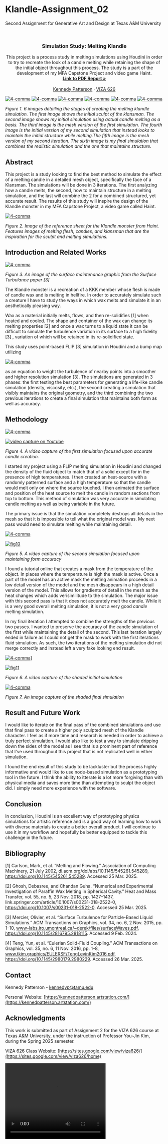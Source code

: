 # Klandle-Assignment_02
Second Assignment for Generative Art and Design at Texas A&amp;M University

<!-- Improved compatibility of back to top link: See: https://github.com/othneildrew/Best-README-Template/pull/73 -->
<a id="readme-top"></a>

<!-- PROJECT SHIELDS -->
<!--
*** I'm using markdown "reference style" links for readability.
*** Reference links are enclosed in brackets [ ] instead of parentheses ( ).
*** See the bottom of this document for the declaration of the reference variables
*** for contributors-url, forks-url, etc. This is an optional, concise syntax you may use.
*** https://www.markdownguide.org/basic-syntax/#reference-style-links
-->




<!-- PROJECT LOGO -->
<br />
<div align="center">
  </a>

  <h3 align="center">Simulation Study: Melting Klandle</h3>

  <p align="center">
    This project is a process study in melting simulations using Houdini in order to try to recreate the look of a candle melting while retaining the shape of the initial object throughout this process. The study is a part of the development of my MFA Capstone Project and video game Haint.
    <br />
    <a href="https://github.com/KennedyPattersonTAMU/4-Comma-Assignment_01/blob/main/PDF/Artists_Squeezed_Yonkoma.pdf"><strong>Link to PDF Report »</strong></a>
    <br />
    <br />
    <a href="https://website.com">Kennedy Patterson</a>
    &middot;
    <a href="https://sites.google.com/view/viza626/home">VIZA 626</a>
  </p>
</div>

[![4-comma][images-fig1]](https://example.com)
[![4-comma][images-fig2]](https://example.com)
[![4-comma][images-fig3]](https://example.com)
[![4-comma][images-fig4]](https://example.com)
[![4-comma][images-fig5]](https://example.com)
[![4-comma][images-fig6]](https://example.com)

*Figure 1. 6 images detailing the stages of creating the melting klandle simulation. The first image shows the initial sculpt of the klansman. The second image shows my initial simulation using actual candle melting as a basis. The third image is the mesh version of the first simulation. The fourth image is the initial version of my second simulation that instead looks to maintain the initial structure while melting.The fifth image is the mesh version of my second iteration. The sixth image is my final simulation that combines the realistic simulation and the one that maintains structure.*

<!-- Abstract -->
## Abstract
This project is a study looking to find the best method to simulate the effect of a melting candle in a detailed mesh object, specifically the face of a Klansman. The simulations will be done in 3 iterations. The first analyzing how a candle melts, the second, how to maintain structure in a melting simulation, and the last will combine the 2 for a combined structured, yet accurate result. The results of this study will inspire the design of the Klandle monster in my MFA Capstone Project, a video game called Haint.

[![4-comma][images-fig7]](https://example.com)

*Figure 2. Image of the reference sheet for the Klandle monster from Haint. Features images of melting flesh, candles, and klansman that are the inspiration for the sculpt and melting simulations.* 

<!-- Introduction and Related Works -->
## Introduction and Related Works

[![4-comma][images-fig8]](https://example.com)

*Figure 3.  An image of the surface maintenance graphic from the Surface Turbulance paper [3]*

The Klandle monster is a recreation of a KKK member whose flesh is made of candle wax and is melting in hellfire. In order to accurately simulate such a creature I have to study the ways in which wax melts and simulate it in an aesthetically pleasing way. 

Wax as a material initially melts, flows, and then re-solidifies [1] when heated and cooled. The shape and container of the wax can change its melting properties [2] and once a wax turns to a liquid state it can be difficult to simulate the turbulence variation in its surface to a high fidelity [3] , variation of which will be retained in its re-solidified state. 

This study uses point-based FLIP [3] simulation in Houdini and a bump map utilizing 

[![4-comma][images-equation]](https://example.com) 

as an equation to weight the turbulence of nearby points into a smoother and higher resolution simulation [3].  The simulations are generated in 3 phases: the first testing the best parameters for generating a life-like candle simulation (density, viscosity, etc.), the second creating a simulation that visibly maintains the original geometry, and the third combining the two previous iterations to create a final simulation that maintains both form as well as accuracy. 

## Methodology

[![4-comma][images-fig9]](https://youtu.be/X0WJpJaHfVo)

[![video capture on Youtube](https://img.youtu.be/X0WJpJaHfVo.jpg)](https://youtu.be/X0WJpJaHfVo)

*Figure 4. A video capture of the first simulation focused upon accurate candle creation.*

I started my project using a FLIP melting simulation in Houdini and changed the density of the fluid object to match that of a solid except for in the presence of high temperatures. I then created an heat-source with a randomly patterned surface and a high temperature so that the candle would melt only on where the source touched. I then animated the surface and position of the heat source to melt the candle in random sections from top to bottom. This method of simulation was very accurate in simulating candle melting as well as being variable in the future.

The primary issue is that the simulation completely destroys all details in the mesh so that it is impossible to tell what the original model was. My next pass would need to simulate melting while maintaining detail.

[![4-comma][images-fig10]](https://example.com)

[![fig10](https://img.https://youtu.be/i8UyYToHp5Q)](https://youtu.be/i8UyYToHp5Q)

*Figure 5. A video capture of the second simulation focused upon maintaining form accuracy*

I found a tutorial online that creates a mask from the temperature of the object. In places where the temperature is high the mask is active. Once a part of the model has an active mask the melting animation proceeds in a low detail version of the model and the mesh disappears in a high detail version of the model. This allows for gradients of detail in the mesh as the heat changes which adds verisimilitude to the simulation. The major issue with this second pass is that it does not  accurately melt the candle. While it is a very good overall melting simulation, it is not a very good *candle* melting simulation.

In my final iteration I attempted to combine the strengths of the previous two passes. I wanted to preserve the accuracy of the candle simulation of the first while maintaining the detail of the second. This last iteration largely ended in failure as I could not get the mask to work with the first iterations fluid simulation. As such, the two iterations of the melting simulation did not merge correctly and instead left a very fake looking end result. 

[![4-comma][images-fig11]](https://img.https://youtu.be/SFG0N-d0FFg)]

[![fig11](https://img.https://youtu.be/SFG0N-d0FFg)](https://youtu.be/SFG0N-d0FFg)


*Figure 6. A video capture of the shaded initial simulation*

[![4-comma][images-fig12]](https://example.com)

*Figure 7. An image capture of the shaded final simulation*

## Result and Future Work

I would like to iterate on the final pass of the combined simulations and use that final pass to create a higher poly sculpted mesh of the Klandle character. I feel as if more time and research is needed in order to achieve a truly perfect simulation. I would also like to test a way to simulate dripping down the sides of the model as I see that is a prominent part of reference that I've used throughout this project that is not replicated well in either simulation. 

I found the end result of this study to be lackluster but the process highly informative and would like to use node-based simulation as a prototyping tool in the future. I think the ability to itterate is a lot more forgiving than with physical media and saves more time than attempting to sculpt the object did. I simply need more experience with the software.

## Conclusion
In conclusion, Houdini is an excellent way of prototyping physics simulations for artistic reference and is a good way of learning how to work with diverse materials to create a better overall product. I will continue to use it in my workflow and hopefully be better equipped to tackle this challenge in the future. 

<!-- Bibliography -->
## Bibliography 
[1] Carlson, Mark, et al. “Melting and Flowing.” Association of Computing Machinery, 21 July 2002, dl.acm.org/doi/abs/10.1145/545261.545289, https://doi.org/10.1145/545261.545289. Accessed 25 Mar. 2025.

[2] Ghosh, Debasree, and Chandan Guha. “Numerical and Experimental Investigation of Paraffin Wax Melting in Spherical Cavity.” Heat and Mass Transfer, vol. 55, no. 5, 23 Nov. 2018, pp. 1427–1437, link.springer.com/article/10.1007/s00231-018-2522-0, https://doi.org/10.1007/s00231-018-2522-0. Accessed 25 Mar. 2025.

[3] Mercier, Olivier, et al. “Surface Turbulence for Particle-Based Liquid Simulations.” ACM Transactions on Graphics, vol. 34, no. 6, 2 Nov. 2015, pp. 1–10, www-labs.iro.umontreal.ca/~derek/files/surfaceWaves.pdf, https://doi.org/10.1145/2816795.2818115. Accessed 9 Feb. 2024.

[4] Teng, Yun, et al. “Eulerian Solid-Fluid Coupling.” ACM Transactions on Graphics, vol. 35, no. 6, 11 Nov. 2016, pp. 1–8, www.tkim.graphics/EULERSF/TengLevinKim2016.pdf, https://doi.org/10.1145/2980179.2980229. Accessed 26 Mar. 2025.


<!-- CONTACT -->
## Contact

Kennedy Patterson - kennedyp@tamu.edu

Personal Website: [https://kennedpatterson.artstation.com/](https://kennedpatterson.artstation.com/)




<!-- ACKNOWLEDGMENTS -->
## Acknowledgments

This work is submitted as part of Assignment 2 for the VIZA 626 course at Texas A&M University, under the instruction of Professor You-Jin Kim, during the Spring 2025 semester.

VIZA 626 Class Website: [https://sites.google.com/view/viza626/](https://sites.google.com/view/viza626/home)

<!-- MARKDOWN LINKS & IMAGES -->
<!-- https://www.markdownguide.org/basic-syntax/#reference-style-links -->
[contributors-shield]: https://img.shields.io/github/contributors/othneildrew/Best-README-Template.svg?style=for-the-badge
[contributors-url]: https://github.com/othneildrew/Best-README-Template/graphs/contributors
[forks-shield]: https://img.shields.io/github/forks/othneildrew/Best-README-Template.svg?style=for-the-badge
[forks-url]: https://github.com/othneildrew/Best-README-Template/network/members
[stars-shield]: https://img.shields.io/github/stars/othneildrew/Best-README-Template.svg?style=for-the-badge
[stars-url]: https://github.com/othneildrew/Best-README-Template/stargazers
[issues-shield]: https://img.shields.io/github/issues/othneildrew/Best-README-Template.svg?style=for-the-badge
[issues-url]: https://github.com/othneildrew/Best-README-Template/issues
[license-shield]: https://img.shields.io/github/license/othneildrew/Best-README-Template.svg?style=for-the-badge
[license-url]: https://github.com/othneildrew/Best-README-Template/blob/master/LICENSE.txt
[linkedin-shield]: https://img.shields.io/badge/-LinkedIn-black.svg?style=for-the-badge&logo=linkedin&colorB=555
[linkedin-url]: https://linkedin.com/in/othneildrew
[product-screenshot]: images/screenshot.png
[images-fig1]: images/fig1.png
[images-fig2]: images/fig2.png
[images-fig3]: images/fig3.png
[images-fig4]: images/fig4.png
[images-fig5]: images/fig5.png
[images-fig6]: images/fig6.png
[images-fig7]: images/fig7.png
[images-fig8]: images/fig8.png
[images-fig9]: images/fig9.png
[images-fig10]: images/fig10.png
[images-fig11]: images/fig11.png
[images-fig12]: images/fig12.png
[images-equation]: images/equation.png
<video src="images/fig11.mp4" width="320" height="240" controls></video>

[Next.js]: https://img.shields.io/badge/next.js-000000?style=for-the-badge&logo=nextdotjs&logoColor=white
[Next-url]: https://nextjs.org/
[React.js]: https://img.shields.io/badge/React-20232A?style=for-the-badge&logo=react&logoColor=61DAFB
[React-url]: https://reactjs.org/
[Vue.js]: https://img.shields.io/badge/Vue.js-35495E?style=for-the-badge&logo=vuedotjs&logoColor=4FC08D
[Vue-url]: https://vuejs.org/
[Angular.io]: https://img.shields.io/badge/Angular-DD0031?style=for-the-badge&logo=angular&logoColor=white
[Angular-url]: https://angular.io/
[Svelte.dev]: https://img.shields.io/badge/Svelte-4A4A55?style=for-the-badge&logo=svelte&logoColor=FF3E00
[Svelte-url]: https://svelte.dev/
[Laravel.com]: https://img.shields.io/badge/Laravel-FF2D20?style=for-the-badge&logo=laravel&logoColor=white
[Laravel-url]: https://laravel.com
[Bootstrap.com]: https://img.shields.io/badge/Bootstrap-563D7C?style=for-the-badge&logo=bootstrap&logoColor=white
[Bootstrap-url]: https://getbootstrap.com
[JQuery.com]: https://img.shields.io/badge/jQuery-0769AD?style=for-the-badge&logo=jquery&logoColor=white
[JQuery-url]: https://jquery.com 
